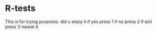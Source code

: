 # R-tests
This is for trying purposes. 
did u enjoy it 
if yes press 1 
if no press 2
if exit press 3
repeat 4
